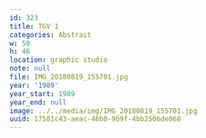 ```yaml
---
id: 323
title: TGV 1
categories: Abstrait
w: 50
h: 46
location: graphic studio
note: null
file: IMG_20180819_155701.jpg
year: '1989'
year_start: 1989
year_end: null
image: ../../media/img/IMG_20180819_155701.jpg
uuid: 17581c43-aeac-46b0-9b9f-4bb2506de068
---
```


